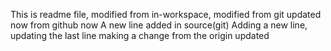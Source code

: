 This is readme file, modified from in-workspace, modified from git updated now from github now
A new line added in source(git) 
Adding a new line, updating the last line
making a change from the origin
updated
